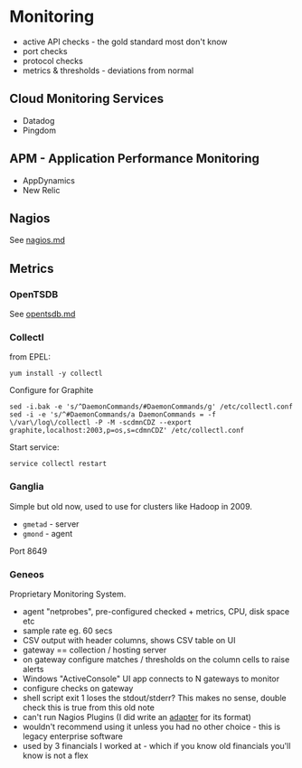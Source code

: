 # Monitoring

- active API checks - the gold standard most don't know
- port checks
- protocol checks
- metrics & thresholds - deviations from normal

## Cloud Monitoring Services

- Datadog
- Pingdom

## APM - Application Performance Monitoring

- AppDynamics
- New Relic

## Nagios

See [nagios.md](nagios.md)

## Metrics

### OpenTSDB

See [opentsdb.md](opentsdb.md)

### Collectl

from EPEL:

```shell
yum install -y collectl
```

Configure for Graphite
```shell
sed -i.bak -e 's/^DaemonCommands/#DaemonCommands/g' /etc/collectl.conf
sed -i -e 's/^#DaemonCommands/a DaemonCommands = -f \/var\/log\/collectl -P -M -scdmnCDZ --export graphite,localhost:2003,p=os,s=cdmnCDZ' /etc/collectl.conf
```

Start service:

```shell
service collectl restart
```

### Ganglia

Simple but old now, used to use for clusters like Hadoop in 2009.

- `gmetad` - server
- `gmond`  - agent

Port 8649


### Geneos

Proprietary Monitoring System.

- agent "netprobes", pre-configured checked + metrics, CPU, disk space etc
- sample rate eg. 60 secs
- CSV output with header columns, shows CSV table on UI
- gateway == collection / hosting server
- on gateway configure matches / thresholds on the column cells to raise alerts
- Windows "ActiveConsole" UI app connects to N gateways to monitor
- configure checks on gateway
- shell script exit 1 loses the stdout/stderr? This makes no sense, double check this is true from this old note
- can't run Nagios Plugins (I did write an [adapter](https://github.com/HariSekhon/Nagios-Plugins/blob/master/adapter_geneos.py) for its format)
- wouldn't recommend using it unless you had no other choice - this is legacy enterprise software
- used by 3 financials I worked at - which if you know old financials you'll know is not a flex
